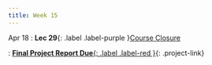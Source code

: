 ```yaml
---
title: Week 15
---
```


Apr 18
: **Lec 29**{: .label .label-purple }[Course Closure](#)
  <!-- : [3.1](#), [2.2](#), [2.3](#) -->
: [**Final Project Report Due**{: .label .label-red }](/projects/#final-project){: .project-link}
